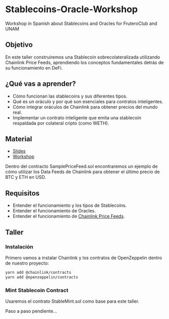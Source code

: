 # Stablecoins-Oracle-Workshop

Workshop in Spanish about Stablecoins and Oracles for FruteroClub and UNAM

## Objetivo

En este taller construiremos una Stablecoin sobrecolateralizada utilizando Chainlink Price Feeds, aprendiendo los conceptos fundamentales detrás de su funcionamiento en DeFi.

## ¿Qué vas a aprender?

- Cómo funcionan las stablecoins y sus diferentes tipos.
- Qué es un oráculo y por qué son esenciales para contratos inteligentes.
- Cómo integrar oráculos de Chainlink para obtener precios del mundo real.
- Implementar un contrato inteligente que emita una stablecoin respaldada por colateral cripto (como WETH).

## Material

- [Slides](https://www.canva.com/design/DAGkzobRn0Y/dhJOSMOm1-Ip13JultiN7g/edit?utm_content=DAGkzobRn0Y&utm_campaign=designshare&utm_medium=link2&utm_source=sharebutton)
- [Workshop](https://www.youtube.com/watch?v=UDdoyYURNz0)

Dentro del contracto SamplePriceFeed.sol encontraremos un ejemplo de cómo utilizar los Data Feeds de Chainlink para obtener el último precio de BTC y ETH en USD.

## Requisitos

- Entender el funcionamiento y los tipos de Stablecoins.
- Entender el funcionamiento de Oracles.
- Entender el funcionamiento de [Chainlink Price Feeds](https://docs.chain.link/data-feeds/getting-started).

## Taller

### Instalación

Primero vamos a instalar Chainlink y los contratos de OpenZeppelin dentro de nuestro proyecto:

```bash
yarn add @chainlink/contracts
yarn add @openzeppelin/contracts
```

### Mint Stablecoin Contract

Usaremos el contrato StableMint.sol como base para este taller.

Paso a paso pendiente...